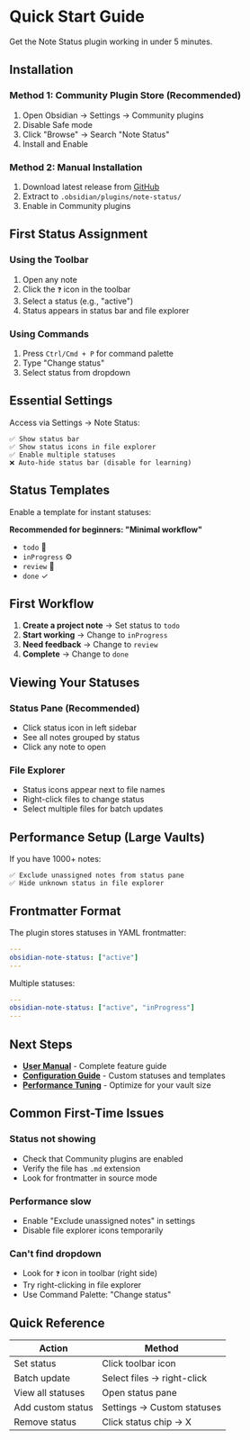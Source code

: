 # Quick Start Guide

Get the Note Status plugin working in under 5 minutes.

## Installation

### Method 1: Community Plugin Store (Recommended)

1. Open Obsidian → Settings → Community plugins
2. Disable Safe mode
3. Click "Browse" → Search "Note Status"
4. Install and Enable

### Method 2: Manual Installation

1. Download latest release from [GitHub](https://github.com/devonthesofa/obsidian-note-status/releases)
2. Extract to `.obsidian/plugins/note-status/`
3. Enable in Community plugins

## First Status Assignment

### Using the Toolbar

1. Open any note
2. Click the `❓` icon in the toolbar
3. Select a status (e.g., "active")
4. Status appears in status bar and file explorer

### Using Commands

1. Press `Ctrl/Cmd + P` for command palette
2. Type "Change status"
3. Select status from dropdown

## Essential Settings

Access via Settings → Note Status:

```
✅ Show status bar
✅ Show status icons in file explorer
✅ Enable multiple statuses
❌ Auto-hide status bar (disable for learning)
```

## Status Templates

Enable a template for instant statuses:

**Recommended for beginners: "Minimal workflow"**

- `todo` 📌
- `inProgress` ⚙️
- `review` 👀
- `done` ✓

## First Workflow

1. **Create a project note** → Set status to `todo`
2. **Start working** → Change to `inProgress`
3. **Need feedback** → Change to `review`
4. **Complete** → Change to `done`

## Viewing Your Statuses

### Status Pane (Recommended)

- Click status icon in left sidebar
- See all notes grouped by status
- Click any note to open

### File Explorer

- Status icons appear next to file names
- Right-click files to change status
- Select multiple files for batch updates

## Performance Setup (Large Vaults)

If you have 1000+ notes:

```
✅ Exclude unassigned notes from status pane
✅ Hide unknown status in file explorer
```

## Frontmatter Format

The plugin stores statuses in YAML frontmatter:

```yaml
---
obsidian-note-status: ["active"]
---
```

Multiple statuses:

```yaml
---
obsidian-note-status: ["active", "inProgress"]
---
```

## Next Steps

- **[User Manual](https://claude.ai/chat/User-Manual)** - Complete feature guide
- **[Configuration Guide](https://claude.ai/chat/Configuration-Guide)** - Custom statuses and templates
- **[Performance Tuning](https://claude.ai/chat/Performance-Tuning)** - Optimize for your vault size

## Common First-Time Issues

### Status not showing

- Check that Community plugins are enabled
- Verify the file has `.md` extension
- Look for frontmatter in source mode

### Performance slow

- Enable "Exclude unassigned notes" in settings
- Disable file explorer icons temporarily

### Can't find dropdown

- Look for `❓` icon in toolbar (right side)
- Try right-clicking in file explorer
- Use Command Palette: "Change status"

## Quick Reference

| Action            | Method                     |
| ----------------- | -------------------------- |
| Set status        | Click toolbar icon         |
| Batch update      | Select files → right-click |
| View all statuses | Open status pane           |
| Add custom status | Settings → Custom statuses |
| Remove status     | Click status chip → X      |
